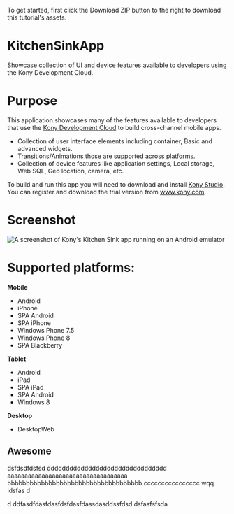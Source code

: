To get started, first click the Download ZIP button to the right to download this tutorial's assets.

KitchenSinkApp
=======================
Showcase collection of UI and device features available to developers using the Kony Development Cloud.


# Purpose
This application showcases many of the features available to developers that use the [Kony Development Cloud](http://www.kony.com/products/development) to build cross-channel mobile apps.

* Collection of user interface elements including container, Basic and advanced widgets.
* Transitions/Animations those are supported across platforms.
* Collection of device features like application settings, Local storage, Web SQL, Geo location, camera, etc.

To build and run this app you will need to download and install [Kony Studio](http://www.kony.com/products/development). You can register and download the trial version from www.kony.com.

# Screenshot
![A screenshot of Kony's Kitchen Sink app running on an Android emulator](https://raw.github.com/kony-solutions/screenshots/master/KitchenSinkApp/Mobile/Android/1.png "A screenshot of Kony's Kitchen Sink app running on an Android emulator")

# Supported platforms:
**Mobile**
 * Android
 * iPhone
 * SPA Android
 * SPA iPhone
 * Windows Phone 7.5
 * Windows Phone 8
 * SPA Blackberry
 
**Tablet** 
 * Android
 * iPad
 * SPA iPad
 * SPA Android
 * Windows 8

**Desktop** 
 * DesktopWeb

## Awesome
dsfdsdfdsfsd
dddddddddddddddddddddddddddddddd
aaaaaaaaaaaaaaaaaaaaaaaaaaaaaaaaaaa
bbbbbbbbbbbbbbbbbbbbbbbbbbbbbbbbbbbb
cccccccccccccccc
wqq
idsfas
d

d
ddfasdfdasfdasfdsfdasfdassdasddssfdsd
dsfasfsfsda
